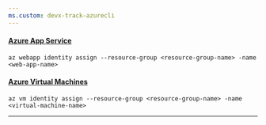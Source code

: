 ```yaml
---
ms.custom: devx-track-azurecli
---
```

#### [Azure App Service](#tab/azure-app-service)

```azurecli
az webapp identity assign --resource-group <resource-group-name> -name <web-app-name>
```

#### [Azure Virtual Machines](#tab/azure-virtual-machines)

```azurecli
az vm identity assign --resource-group <resource-group-name> -name <virtual-machine-name>
```

---
